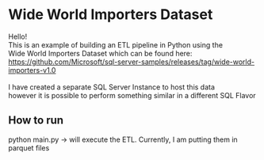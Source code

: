 # Wide World Importers Dataset
Hello! <br>
This is an example of building an ETL pipeline in Python using the <br>
Wide World Importers Dataset which can be found here: <https://github.com/Microsoft/sql-server-samples/releases/tag/wide-world-importers-v1.0> <br>
<br>
I have created a separate SQL Server Instance to host this data <br>
however it is possible to perform something similar in a different SQL Flavor

## How to run
python main.py -> will execute the ETL. Currently, I am putting them in parquet files